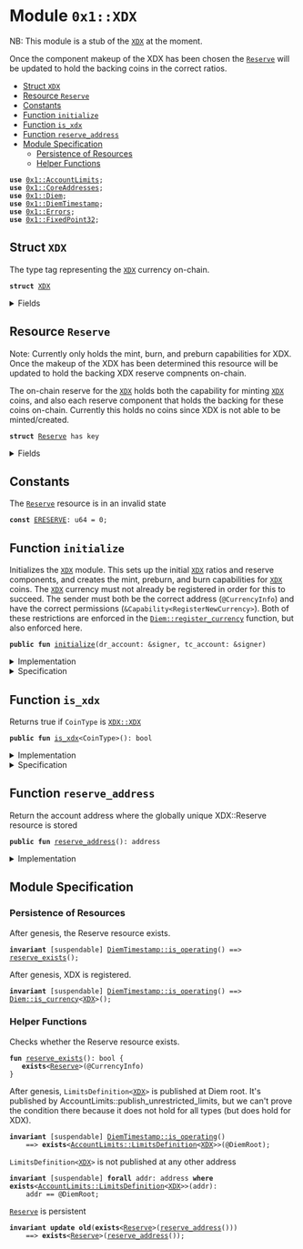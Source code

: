 
<a name="0x1_XDX"></a>

# Module `0x1::XDX`

NB: This module is a stub of the <code><a href="XDX.md#0x1_XDX">XDX</a></code> at the moment.

Once the component makeup of the XDX has been chosen the
<code><a href="XDX.md#0x1_XDX_Reserve">Reserve</a></code> will be updated to hold the backing coins in the correct ratios.


-  [Struct `XDX`](#0x1_XDX_XDX)
-  [Resource `Reserve`](#0x1_XDX_Reserve)
-  [Constants](#@Constants_0)
-  [Function `initialize`](#0x1_XDX_initialize)
-  [Function `is_xdx`](#0x1_XDX_is_xdx)
-  [Function `reserve_address`](#0x1_XDX_reserve_address)
-  [Module Specification](#@Module_Specification_1)
    -  [Persistence of Resources](#@Persistence_of_Resources_2)
    -  [Helper Functions](#@Helper_Functions_3)


<pre><code><b>use</b> <a href="AccountLimits.md#0x1_AccountLimits">0x1::AccountLimits</a>;
<b>use</b> <a href="CoreAddresses.md#0x1_CoreAddresses">0x1::CoreAddresses</a>;
<b>use</b> <a href="Diem.md#0x1_Diem">0x1::Diem</a>;
<b>use</b> <a href="DiemTimestamp.md#0x1_DiemTimestamp">0x1::DiemTimestamp</a>;
<b>use</b> <a href="../../../../../../../move-stdlib/docs/Errors.md#0x1_Errors">0x1::Errors</a>;
<b>use</b> <a href="../../../../../../../move-stdlib/docs/FixedPoint32.md#0x1_FixedPoint32">0x1::FixedPoint32</a>;
</code></pre>



<a name="0x1_XDX_XDX"></a>

## Struct `XDX`

The type tag representing the <code><a href="XDX.md#0x1_XDX">XDX</a></code> currency on-chain.


<pre><code><b>struct</b> <a href="XDX.md#0x1_XDX">XDX</a>
</code></pre>



<details>
<summary>Fields</summary>


<dl>
<dt>
<code>dummy_field: bool</code>
</dt>
<dd>

</dd>
</dl>


</details>

<a name="0x1_XDX_Reserve"></a>

## Resource `Reserve`

Note: Currently only holds the mint, burn, and preburn capabilities for
XDX. Once the makeup of the XDX has been determined this resource will
be updated to hold the backing XDX reserve compnents on-chain.

The on-chain reserve for the <code><a href="XDX.md#0x1_XDX">XDX</a></code> holds both the capability for minting <code><a href="XDX.md#0x1_XDX">XDX</a></code>
coins, and also each reserve component that holds the backing for these coins on-chain.
Currently this holds no coins since XDX is not able to be minted/created.


<pre><code><b>struct</b> <a href="XDX.md#0x1_XDX_Reserve">Reserve</a> has key
</code></pre>



<details>
<summary>Fields</summary>


<dl>
<dt>
<code>mint_cap: <a href="Diem.md#0x1_Diem_MintCapability">Diem::MintCapability</a>&lt;<a href="XDX.md#0x1_XDX_XDX">XDX::XDX</a>&gt;</code>
</dt>
<dd>
 The mint capability allowing minting of <code><a href="XDX.md#0x1_XDX">XDX</a></code> coins.
</dd>
<dt>
<code>burn_cap: <a href="Diem.md#0x1_Diem_BurnCapability">Diem::BurnCapability</a>&lt;<a href="XDX.md#0x1_XDX_XDX">XDX::XDX</a>&gt;</code>
</dt>
<dd>
 The burn capability for <code><a href="XDX.md#0x1_XDX">XDX</a></code> coins. This is used for the unpacking
 of <code><a href="XDX.md#0x1_XDX">XDX</a></code> coins into the underlying backing currencies.
</dd>
<dt>
<code>preburn_cap: <a href="Diem.md#0x1_Diem_Preburn">Diem::Preburn</a>&lt;<a href="XDX.md#0x1_XDX_XDX">XDX::XDX</a>&gt;</code>
</dt>
<dd>
 The preburn for <code><a href="XDX.md#0x1_XDX">XDX</a></code>. This is an administrative field since we
 need to alway preburn before we burn.
</dd>
</dl>


</details>

<a name="@Constants_0"></a>

## Constants


<a name="0x1_XDX_ERESERVE"></a>

The <code><a href="XDX.md#0x1_XDX_Reserve">Reserve</a></code> resource is in an invalid state


<pre><code><b>const</b> <a href="XDX.md#0x1_XDX_ERESERVE">ERESERVE</a>: u64 = 0;
</code></pre>



<a name="0x1_XDX_initialize"></a>

## Function `initialize`

Initializes the <code><a href="XDX.md#0x1_XDX">XDX</a></code> module. This sets up the initial <code><a href="XDX.md#0x1_XDX">XDX</a></code> ratios and
reserve components, and creates the mint, preburn, and burn
capabilities for <code><a href="XDX.md#0x1_XDX">XDX</a></code> coins. The <code><a href="XDX.md#0x1_XDX">XDX</a></code> currency must not already be
registered in order for this to succeed. The sender must both be the
correct address (<code>@CurrencyInfo</code>) and have the
correct permissions (<code>&Capability&lt;RegisterNewCurrency&gt;</code>). Both of these
restrictions are enforced in the <code><a href="Diem.md#0x1_Diem_register_currency">Diem::register_currency</a></code> function, but also enforced here.


<pre><code><b>public</b> <b>fun</b> <a href="XDX.md#0x1_XDX_initialize">initialize</a>(dr_account: &signer, tc_account: &signer)
</code></pre>



<details>
<summary>Implementation</summary>


<pre><code><b>public</b> <b>fun</b> <a href="XDX.md#0x1_XDX_initialize">initialize</a>(
    dr_account: &signer,
    tc_account: &signer,
) {
    <a href="DiemTimestamp.md#0x1_DiemTimestamp_assert_genesis">DiemTimestamp::assert_genesis</a>();
    // Operational constraint
    <a href="CoreAddresses.md#0x1_CoreAddresses_assert_currency_info">CoreAddresses::assert_currency_info</a>(dr_account);
    // <a href="XDX.md#0x1_XDX_Reserve">Reserve</a> must not exist.
    <b>assert</b>(!<b>exists</b>&lt;<a href="XDX.md#0x1_XDX_Reserve">Reserve</a>&gt;(@DiemRoot), <a href="../../../../../../../move-stdlib/docs/Errors.md#0x1_Errors_already_published">Errors::already_published</a>(<a href="XDX.md#0x1_XDX_ERESERVE">ERESERVE</a>));
    <b>let</b> (mint_cap, burn_cap) = <a href="Diem.md#0x1_Diem_register_currency">Diem::register_currency</a>&lt;<a href="XDX.md#0x1_XDX">XDX</a>&gt;(
        dr_account,
        <a href="../../../../../../../move-stdlib/docs/FixedPoint32.md#0x1_FixedPoint32_create_from_rational">FixedPoint32::create_from_rational</a>(1, 1), // exchange rate <b>to</b> <a href="XDX.md#0x1_XDX">XDX</a>
        <b>true</b>,    // is_synthetic
        1000000, // scaling_factor = 10^6
        1000,    // fractional_part = 10^3
        b"<a href="XDX.md#0x1_XDX">XDX</a>"
    );
    // <a href="XDX.md#0x1_XDX">XDX</a> cannot be minted.
    <a href="Diem.md#0x1_Diem_update_minting_ability">Diem::update_minting_ability</a>&lt;<a href="XDX.md#0x1_XDX">XDX</a>&gt;(tc_account, <b>false</b>);
    <a href="AccountLimits.md#0x1_AccountLimits_publish_unrestricted_limits">AccountLimits::publish_unrestricted_limits</a>&lt;<a href="XDX.md#0x1_XDX">XDX</a>&gt;(dr_account);
    <b>let</b> preburn_cap = <a href="Diem.md#0x1_Diem_create_preburn">Diem::create_preburn</a>&lt;<a href="XDX.md#0x1_XDX">XDX</a>&gt;(tc_account);
    move_to(dr_account, <a href="XDX.md#0x1_XDX_Reserve">Reserve</a> { mint_cap, burn_cap, preburn_cap });
}
</code></pre>



</details>

<details>
<summary>Specification</summary>



<pre><code><b>include</b> <a href="CoreAddresses.md#0x1_CoreAddresses_AbortsIfNotCurrencyInfo">CoreAddresses::AbortsIfNotCurrencyInfo</a>{account: dr_account};
<b>aborts_if</b> <b>exists</b>&lt;<a href="XDX.md#0x1_XDX_Reserve">Reserve</a>&gt;(@DiemRoot) <b>with</b> <a href="../../../../../../../move-stdlib/docs/Errors.md#0x1_Errors_ALREADY_PUBLISHED">Errors::ALREADY_PUBLISHED</a>;
<b>include</b> <a href="Diem.md#0x1_Diem_RegisterCurrencyAbortsIf">Diem::RegisterCurrencyAbortsIf</a>&lt;<a href="XDX.md#0x1_XDX">XDX</a>&gt;{
    currency_code: b"<a href="XDX.md#0x1_XDX">XDX</a>",
    scaling_factor: 1000000
};
<b>include</b> <a href="AccountLimits.md#0x1_AccountLimits_PublishUnrestrictedLimitsAbortsIf">AccountLimits::PublishUnrestrictedLimitsAbortsIf</a>&lt;<a href="XDX.md#0x1_XDX">XDX</a>&gt;{publish_account: dr_account};
<b>include</b> <a href="Diem.md#0x1_Diem_RegisterCurrencyEnsures">Diem::RegisterCurrencyEnsures</a>&lt;<a href="XDX.md#0x1_XDX">XDX</a>&gt;;
<b>include</b> <a href="Diem.md#0x1_Diem_UpdateMintingAbilityEnsures">Diem::UpdateMintingAbilityEnsures</a>&lt;<a href="XDX.md#0x1_XDX">XDX</a>&gt;{can_mint: <b>false</b>};
<b>include</b> <a href="AccountLimits.md#0x1_AccountLimits_PublishUnrestrictedLimitsEnsures">AccountLimits::PublishUnrestrictedLimitsEnsures</a>&lt;<a href="XDX.md#0x1_XDX">XDX</a>&gt;{publish_account: dr_account};
<b>ensures</b> <b>exists</b>&lt;<a href="XDX.md#0x1_XDX_Reserve">Reserve</a>&gt;(@DiemRoot);
</code></pre>


Registering XDX can only be done in genesis.


<pre><code><b>include</b> <a href="DiemTimestamp.md#0x1_DiemTimestamp_AbortsIfNotGenesis">DiemTimestamp::AbortsIfNotGenesis</a>;
</code></pre>


Only the DiemRoot account can register a new currency [[H8]][PERMISSION].


<pre><code><b>include</b> <a href="Roles.md#0x1_Roles_AbortsIfNotDiemRoot">Roles::AbortsIfNotDiemRoot</a>{account: dr_account};
</code></pre>


Only the TreasuryCompliance role can update the <code>can_mint</code> field of CurrencyInfo [[H2]][PERMISSION].
Moreover, only the TreasuryCompliance role can create Preburn.


<pre><code><b>include</b> <a href="Roles.md#0x1_Roles_AbortsIfNotTreasuryCompliance">Roles::AbortsIfNotTreasuryCompliance</a>{account: tc_account};
</code></pre>



</details>

<a name="0x1_XDX_is_xdx"></a>

## Function `is_xdx`

Returns true if <code>CoinType</code> is <code><a href="XDX.md#0x1_XDX_XDX">XDX::XDX</a></code>


<pre><code><b>public</b> <b>fun</b> <a href="XDX.md#0x1_XDX_is_xdx">is_xdx</a>&lt;CoinType&gt;(): bool
</code></pre>



<details>
<summary>Implementation</summary>


<pre><code><b>public</b> <b>fun</b> <a href="XDX.md#0x1_XDX_is_xdx">is_xdx</a>&lt;CoinType&gt;(): bool {
    <a href="Diem.md#0x1_Diem_is_currency">Diem::is_currency</a>&lt;CoinType&gt;() &&
        <a href="Diem.md#0x1_Diem_currency_code">Diem::currency_code</a>&lt;CoinType&gt;() == <a href="Diem.md#0x1_Diem_currency_code">Diem::currency_code</a>&lt;<a href="XDX.md#0x1_XDX">XDX</a>&gt;()
}
</code></pre>



</details>

<details>
<summary>Specification</summary>



<pre><code><b>pragma</b> opaque;
<b>include</b> <a href="Diem.md#0x1_Diem_spec_is_currency">Diem::spec_is_currency</a>&lt;CoinType&gt;() ==&gt; <a href="Diem.md#0x1_Diem_AbortsIfNoCurrency">Diem::AbortsIfNoCurrency</a>&lt;<a href="XDX.md#0x1_XDX">XDX</a>&gt;;
<b>ensures</b> result == <a href="XDX.md#0x1_XDX_spec_is_xdx">spec_is_xdx</a>&lt;CoinType&gt;();
</code></pre>




<a name="0x1_XDX_spec_is_xdx"></a>


<pre><code><b>fun</b> <a href="XDX.md#0x1_XDX_spec_is_xdx">spec_is_xdx</a>&lt;CoinType&gt;(): bool {
   <a href="Diem.md#0x1_Diem_spec_is_currency">Diem::spec_is_currency</a>&lt;CoinType&gt;() && <a href="Diem.md#0x1_Diem_spec_is_currency">Diem::spec_is_currency</a>&lt;<a href="XDX.md#0x1_XDX">XDX</a>&gt;() &&
       (<a href="Diem.md#0x1_Diem_spec_currency_code">Diem::spec_currency_code</a>&lt;CoinType&gt;() == <a href="Diem.md#0x1_Diem_spec_currency_code">Diem::spec_currency_code</a>&lt;<a href="XDX.md#0x1_XDX">XDX</a>&gt;())
}
</code></pre>



</details>

<a name="0x1_XDX_reserve_address"></a>

## Function `reserve_address`

Return the account address where the globally unique XDX::Reserve resource is stored


<pre><code><b>public</b> <b>fun</b> <a href="XDX.md#0x1_XDX_reserve_address">reserve_address</a>(): address
</code></pre>



<details>
<summary>Implementation</summary>


<pre><code><b>public</b> <b>fun</b> <a href="XDX.md#0x1_XDX_reserve_address">reserve_address</a>(): address {
    @CurrencyInfo
}
</code></pre>



</details>

<a name="@Module_Specification_1"></a>

## Module Specification



<a name="@Persistence_of_Resources_2"></a>

### Persistence of Resources


After genesis, the Reserve resource exists.


<pre><code><b>invariant</b> [suspendable] <a href="DiemTimestamp.md#0x1_DiemTimestamp_is_operating">DiemTimestamp::is_operating</a>() ==&gt; <a href="XDX.md#0x1_XDX_reserve_exists">reserve_exists</a>();
</code></pre>


After genesis, XDX is registered.


<pre><code><b>invariant</b> [suspendable] <a href="DiemTimestamp.md#0x1_DiemTimestamp_is_operating">DiemTimestamp::is_operating</a>() ==&gt; <a href="Diem.md#0x1_Diem_is_currency">Diem::is_currency</a>&lt;<a href="XDX.md#0x1_XDX">XDX</a>&gt;();
</code></pre>



<a name="@Helper_Functions_3"></a>

### Helper Functions


Checks whether the Reserve resource exists.


<a name="0x1_XDX_reserve_exists"></a>


<pre><code><b>fun</b> <a href="XDX.md#0x1_XDX_reserve_exists">reserve_exists</a>(): bool {
   <b>exists</b>&lt;<a href="XDX.md#0x1_XDX_Reserve">Reserve</a>&gt;(@CurrencyInfo)
}
</code></pre>


After genesis, <code>LimitsDefinition&lt;<a href="XDX.md#0x1_XDX">XDX</a>&gt;</code> is published at Diem root. It's published by
AccountLimits::publish_unrestricted_limits, but we can't prove the condition there because
it does not hold for all types (but does hold for XDX).


<pre><code><b>invariant</b> [suspendable] <a href="DiemTimestamp.md#0x1_DiemTimestamp_is_operating">DiemTimestamp::is_operating</a>()
    ==&gt; <b>exists</b>&lt;<a href="AccountLimits.md#0x1_AccountLimits_LimitsDefinition">AccountLimits::LimitsDefinition</a>&lt;<a href="XDX.md#0x1_XDX">XDX</a>&gt;&gt;(@DiemRoot);
</code></pre>


<code>LimitsDefinition&lt;<a href="XDX.md#0x1_XDX">XDX</a>&gt;</code> is not published at any other address


<pre><code><b>invariant</b> [suspendable] <b>forall</b> addr: address <b>where</b> <b>exists</b>&lt;<a href="AccountLimits.md#0x1_AccountLimits_LimitsDefinition">AccountLimits::LimitsDefinition</a>&lt;<a href="XDX.md#0x1_XDX">XDX</a>&gt;&gt;(addr):
    addr == @DiemRoot;
</code></pre>


<code><a href="XDX.md#0x1_XDX_Reserve">Reserve</a></code> is persistent


<pre><code><b>invariant</b> <b>update</b> <b>old</b>(<b>exists</b>&lt;<a href="XDX.md#0x1_XDX_Reserve">Reserve</a>&gt;(<a href="XDX.md#0x1_XDX_reserve_address">reserve_address</a>()))
    ==&gt; <b>exists</b>&lt;<a href="XDX.md#0x1_XDX_Reserve">Reserve</a>&gt;(<a href="XDX.md#0x1_XDX_reserve_address">reserve_address</a>());
</code></pre>


[//]: # ("File containing references which can be used from documentation")
[ACCESS_CONTROL]: https://github.com/diem/dip/blob/main/dips/dip-2.md
[ROLE]: https://github.com/diem/dip/blob/main/dips/dip-2.md#roles
[PERMISSION]: https://github.com/diem/dip/blob/main/dips/dip-2.md#permissions
